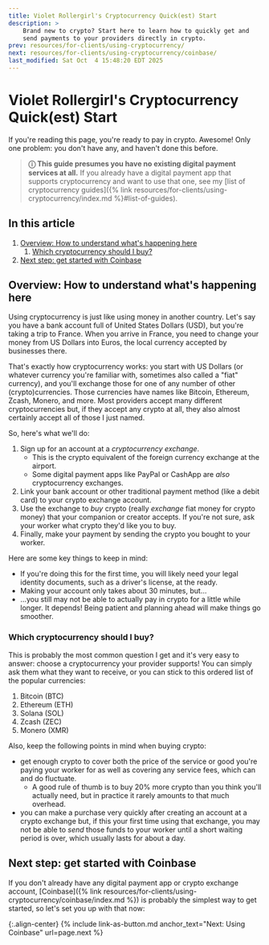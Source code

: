 ```yaml
---
title: Violet Rollergirl's Cryptocurrency Quick(est) Start
description: >
    Brand new to crypto? Start here to learn how to quickly get and
    send payments to your providers directly in crypto.
prev: resources/for-clients/using-cryptocurrency/
next: resources/for-clients/using-cryptocurrency/coinbase/
last_modified: Sat Oct  4 15:48:20 EDT 2025
---
```


# Violet Rollergirl's Cryptocurrency Quick(est) Start

If you're reading this page, you're ready to pay in crypto. Awesome! Only one problem: you don't have any, and haven't done this before.

> **&#9432; This guide presumes you have no existing digital payment services at all.** If you already have a digital payment app that supports cryptocurrency and want to use that one, see my [list of cryptocurrency guides]({% link resources/for-clients/using-cryptocurrency/index.md %}#list-of-guides).

## In this article

1. [Overview: How to understand what's happening here](#overview-how-to-understand-whats-happening-here)
    1. [Which cryptocurrency should I buy?](#which-cryptocurrency-should-i-buy)
1. [Next step: get started with Coinbase](#next-step-get-started-with-coinbase)

## Overview: How to understand what's happening here

Using cryptocurrency is just like using money in another country. Let's say you have a bank account full of United States Dollars (USD), but you're taking a trip to France. When you arrive in France, you need to change your money from US Dollars into Euros, the local currency accepted by businesses there.

That's exactly how cryptocurrency works: you start with US Dollars (or whatever currency you're familiar with, sometimes also called a "fiat" currency), and you'll exchange those for one of any number of other (crypto)currencies. Those currencies have names like Bitcoin, Ethereum, Zcash, Monero, and more. Most providers accept many different cryptocurrencies but, if they accept any crypto at all, they also almost certainly accept all of those I just named.

So, here's what we'll do:

1. Sign up for an account at a *cryptocurrency exchange*.
    - This is the crypto equivalent of the foreign currency exchange at the airport.
    - Some digital payment apps like PayPal or CashApp are *also* cryptocurrency exchanges.
1. Link your bank account or other traditional payment method (like a debit card) to your crypto exchange account.
1. Use the exchange to *buy* crypto (really *exchange* fiat money for crypto money) that your companion or creator accepts. If you're not sure, ask your worker what crypto they'd like you to buy.
1. Finally, make your payment by sending the crypto you bought to your worker.

Here are some key things to keep in mind:

- If you're doing this for the first time, you will likely need your legal identity documents, such as a driver's license, at the ready.
- Making your account only takes about 30 minutes, but&hellip;
- &hellip;you still may not be able to actually pay in crypto for a little while longer. It depends! Being patient and planning ahead will make things go smoother.

### Which cryptocurrency should I buy?

This is probably the most common question I get and it's very easy to answer: choose a cryptocurrency your provider supports! You can simply ask them what they want to receive, or you can stick to this ordered list of the popular currencies:

1. Bitcoin (BTC)
1. Ethereum (ETH)
1. Solana (SOL)
1. Zcash (ZEC)
1. Monero (XMR)

Also, keep the following points in mind when buying crypto:

- get enough crypto to cover both the price of the service or good you're paying your worker for as well as covering any service fees, which can and do fluctuate.
    - A good rule of thumb is to buy 20% more crypto than you think you'll actually need, but in practice it rarely amounts to that much overhead.
- you can make a purchase very quickly after creating an account at a crypto exchange but, if this your first time using that exchange, you may not be able to *send* those funds to your worker until a short waiting period is over, which usually lasts for about a day.

## Next step: get started with Coinbase

If you don't already have any digital payment app or crypto exchange account, [Coinbase]({% link resources/for-clients/using-cryptocurrency/coinbase/index.md %}) is probably the simplest way to get started, so let's set you up with that now:

{:.align-center}
{% include link-as-button.md anchor_text="Next: Using Coinbase" url=page.next %}
